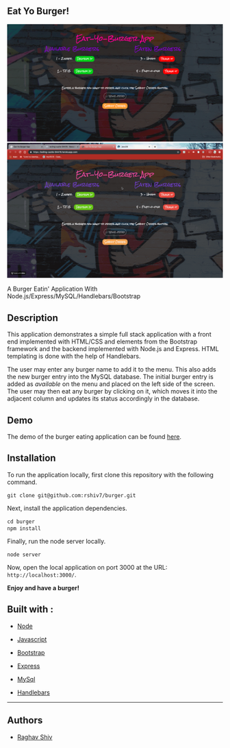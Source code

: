 ## Eat Yo Burger!

![alt text](./Burger_screenshot.png "Burger Screenshot")
![alt text](./Burger.gif "Burger")


A Burger Eatin' Application With Node.js/Express/MySQL/Handlebars/Bootstrap

## Description

This application demonstrates a simple full stack application with a front end implemented with HTML/CSS and elements from the Bootstrap framework and the backend implemented with Node.js and Express. HTML templating is done with the help of Handlebars.

The user may enter any burger name to add it to the menu. This also adds the new burger entry into the MySQL database. The initial burger entry is added as *available* on the menu and placed on the left side of the screen. The user may then eat any burger by clicking on it, which moves it into the adjacent column and updates its status accordingly in the database.

## Demo

The demo of the burger eating application can be found [here](https://boiling-castle-94476.herokuapp.com/).

## Installation

To run the application locally, first clone this repository with the following command.

	git clone git@github.com:rshiv7/burger.git
	
Next, install the application dependencies.

	cd burger
	npm install
	
Finally, run the node server locally.

	node server
	
Now, open the local application on port 3000 at the URL: `http://localhost:3000/`.

**Enjoy and have a burger!**



## Built with :

* [Node](https://www.w3schools.com/nodejs/nodejs_intro.asp) 

* [Javascript](https://www.w3schools.com/js/js_intro.asp)

* [Bootstrap](https://getbootstrap.com/docs/4.3/getting-started/introduction/)

* [Express](https://expressjs.com/)

* [MySql](https://searchoracle.techtarget.com/definition/MySQL)

* [Handlebars](https://handlebarsjs.com/)

<hr>

## Authors

* [Raghav Shiv](https://github.com/rshiv7)
